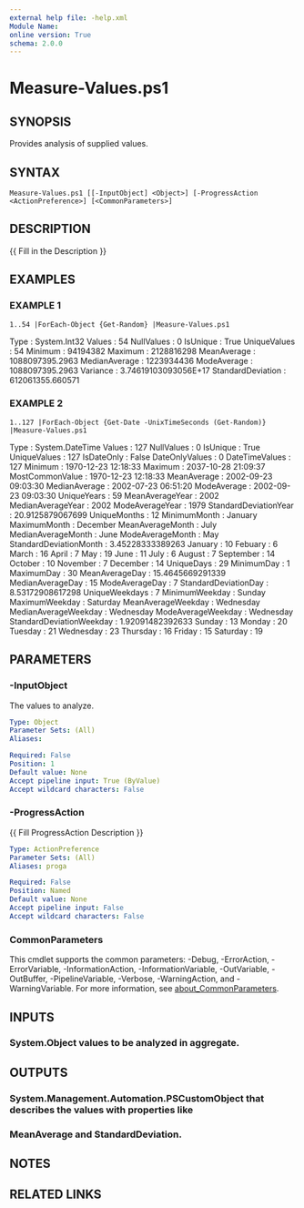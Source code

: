 ```yaml
---
external help file: -help.xml
Module Name:
online version: True
schema: 2.0.0
---
```


# Measure-Values.ps1

## SYNOPSIS
Provides analysis of supplied values.

## SYNTAX

```
Measure-Values.ps1 [[-InputObject] <Object>] [-ProgressAction <ActionPreference>] [<CommonParameters>]
```

## DESCRIPTION
{{ Fill in the Description }}

## EXAMPLES

### EXAMPLE 1
```
1..54 |ForEach-Object {Get-Random} |Measure-Values.ps1
```

Type              : System.Int32
Values            : 54
NullValues        : 0
IsUnique          : True
UniqueValues      : 54
Minimum           : 94194382
Maximum           : 2128816298
MeanAverage       : 1088097395.2963
MedianAverage     : 1223934436
ModeAverage       : 1088097395.2963
Variance          : 3.74619103093056E+17
StandardDeviation : 612061355.660571

### EXAMPLE 2
```
1..127 |ForEach-Object {Get-Date -UnixTimeSeconds (Get-Random)} |Measure-Values.ps1
```

Type                     : System.DateTime
Values                   : 127
NullValues               : 0
IsUnique                 : True
UniqueValues             : 127
IsDateOnly               : False
DateOnlyValues           : 0
DateTimeValues           : 127
Minimum                  : 1970-12-23 12:18:33
Maximum                  : 2037-10-28 21:09:37
MostCommonValue          : 1970-12-23 12:18:33
MeanAverage              : 2002-09-23 09:03:30
MedianAverage            : 2002-07-23 06:51:20
ModeAverage              : 2002-09-23 09:03:30
UniqueYears              : 59
MeanAverageYear          : 2002
MedianAverageYear        : 2002
ModeAverageYear          : 1979
StandardDeviationYear    : 20.9125879067699
UniqueMonths             : 12
MinimumMonth             : January
MaximumMonth             : December
MeanAverageMonth         : July
MedianAverageMonth       : June
ModeAverageMonth         : May
StandardDeviationMonth   : 3.45228333389263
January                  : 10
Febuary                  : 6
March                    : 16
April                    : 7
May                      : 19
June                     : 11
July                     : 6
August                   : 7
September                : 14
October                  : 10
November                 : 7
December                 : 14
UniqueDays               : 29
MinimumDay               : 1
MaximumDay               : 30
MeanAverageDay           : 15.4645669291339
MedianAverageDay         : 15
ModeAverageDay           : 7
StandardDeviationDay     : 8.53172908617298
UniqueWeekdays           : 7
MinimumWeekday           : Sunday
MaximumWeekday           : Saturday
MeanAverageWeekday       : Wednesday
MedianAverageWeekday     : Wednesday
ModeAverageWeekday       : Wednesday
StandardDeviationWeekday : 1.92091482392633
Sunday                   : 13
Monday                   : 20
Tuesday                  : 21
Wednesday                : 23
Thursday                 : 16
Friday                   : 15
Saturday                 : 19

## PARAMETERS

### -InputObject
The values to analyze.

```yaml
Type: Object
Parameter Sets: (All)
Aliases:

Required: False
Position: 1
Default value: None
Accept pipeline input: True (ByValue)
Accept wildcard characters: False
```

### -ProgressAction
{{ Fill ProgressAction Description }}

```yaml
Type: ActionPreference
Parameter Sets: (All)
Aliases: proga

Required: False
Position: Named
Default value: None
Accept pipeline input: False
Accept wildcard characters: False
```

### CommonParameters
This cmdlet supports the common parameters: -Debug, -ErrorAction, -ErrorVariable, -InformationAction, -InformationVariable, -OutVariable, -OutBuffer, -PipelineVariable, -Verbose, -WarningAction, and -WarningVariable. For more information, see [about_CommonParameters](http://go.microsoft.com/fwlink/?LinkID=113216).

## INPUTS

### System.Object values to be analyzed in aggregate.
## OUTPUTS

### System.Management.Automation.PSCustomObject that describes the values with properties like
### MeanAverage and StandardDeviation.
## NOTES

## RELATED LINKS
